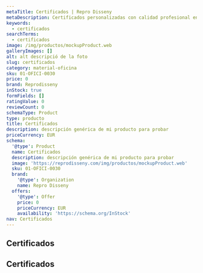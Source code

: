 ```yaml
---
metaTitle: Certificados | Repro Disseny
metaDescription: Certificados personalizadas con calidad profesional en Cataluña.
keywords:
  - certificados
searchTerms:
  - certificados
image: /img/productos/mockupProduct.web
galleryImages: []
alt: alt descripció de la foto
slug: certificados
category: material-oficina
sku: 01-OFICI-0030
price: 0
brand: Reprodisseny
inStock: true
formFields: []
ratingValue: 0
reviewCount: 0
schemaType: Product
type: producto
title: Certificados
description: descripción genérica de mi producto para probar
priceCurrency: EUR
schema:
  '@type': Product
  name: Certificados
  description: descripción genérica de mi producto para probar
  image: 'https://reprodisseny.com/img/productos/mockupProduct.web'
  sku: 01-OFICI-0030
  brand:
    '@type': Organization
    name: Repro Disseny
  offers:
    '@type': Offer
    price: 0
    priceCurrency: EUR
    availability: 'https://schema.org/InStock'
nav: Certificados
---
```


## Certificados

## Certificados
